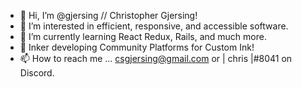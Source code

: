 - 👋 Hi, I’m @gjersing // Christopher Gjersing!
- 👀 I’m interested in efficient, responsive, and accessible software.
- 🌱 I’m currently learning React Redux, Rails, and much more.
- 🐙 Inker developing Community Platforms for Custom Ink!
- 📫 How to reach me ... csgjersing@gmail.com or | chris |#8041 on Discord.

<!---
gjersing/gjersing is a ✨ special ✨ repository because its `README.md` (this file) appears on your GitHub profile.
You can click the Preview link to take a look at your changes.
--->
